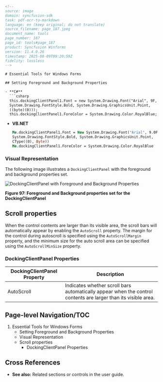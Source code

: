 ```html
<!-- 
source: image
domain: syncfusion-sdk
task: pdf-ocr-to-markdown
language: en (keep original; do not translate)
source_filename: page_187.jpeg
document_name: tools
page_number: 187
page_id: tools#page_187
product: Syncfusion Winforms
version: 11.4.0.26
timestamp: 2025-08-09T09:20:59Z
fidelity: lossless
-->

# Essential Tools for Windows Forms

## Setting Foreground and Background Properties

- **C#**
  ```csharp
  this.dockingClientPanel1.Font = new System.Drawing.Font("Arial", 9F,
  System.Drawing.FontStyle.Bold, System.Drawing.GraphicsUnit.Point,
  ((byte)(0)));
  this.dockingClientPanel1.ForeColor = System.Drawing.Color.RoyalBlue;
  ```
  
- **VB.NET**
  ```vb
  Me.dockingClientPanel1.Font = New System.Drawing.Font("Arial", 9.0F,
  System.Drawing.FontStyle.Bold, System.Drawing.GraphicsUnit.Point,
  CType((0), Byte))
  Me.dockingClientPanel1.ForeColor = System.Drawing.Color.RoyalBlue
  ```

### Visual Representation

The following image illustrates a `DockingClientPanel` with the foreground and background properties set.

![DockingClientPanel with Foreground and Background Properties](https://example.com/image_of_dockingclientpanel.png)

**Figure 97: Foreground and Background properties set for the DockingClientPanel**

## Scroll properties

When the control contents are larger than its visible area, the scroll bars will automatically appear by enabling the `AutoScroll` property. The margin for the control during autoscroll is specified using the `AutoScrollMargin` property, and the minimum size for the auto scroll area can be specified using the `AutoScrollMinSize` property.

### DockingClientPanel Properties

| DockingClientPanel Property | Description |
|------------------------------|-------------|
| AutoScroll                   | Indicates whether scroll bars automatically appear when the control contents are larger than its visible area. |

## Page-level Navigation/TOC

1. Essential Tools for Windows Forms
   - Setting Foreground and Background Properties
   - Visual Representation
   - Scroll properties
     - DockingClientPanel Properties

## Cross References

- **See also:** Related sections or controls in the user guide.

<!-- tags: [DockingClientPanel, foreground, background, scroll, autoscroll, AutoScroll, AutoScrollMargin, AutoScrollMinSize] keywords: [dockingclientpanel, foreground, background, scroll, autoscroll, property, margin, minsize] -->
```